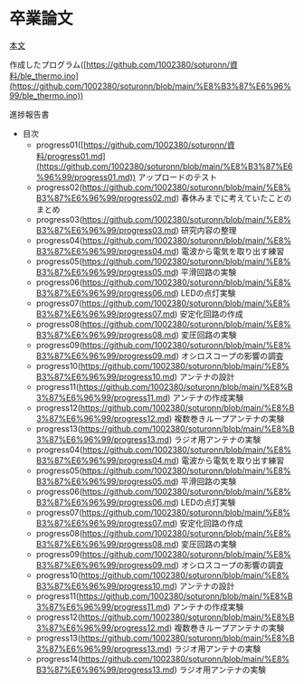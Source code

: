 # 卒業論文
 [本文](https://github.com/1002380/soturonn/blob/main/%E8%B3%87%E6%96%99/%E6%9C%AC%E7%A8%BF_%E7%B4%B0%E5%B7%9D%E8%92%BC%E7%94%9F.pdf)
 
 作成したプログラム([https://github.com/1002380/soturonn/資料/ble_thermo.ino](https://github.com/1002380/soturonn/blob/main/%E8%B3%87%E6%96%99/ble_thermo.ino))

 
 進捗報告書
  - 目次
    - progress01([https://github.com/1002380/soturonn/資料/progress01.md](https://github.com/1002380/soturonn/blob/main/%E8%B3%87%E6%96%99/progress01.md)) アップロードのテスト
    - progress02(https://github.com/1002380/soturonn/blob/main/%E8%B3%87%E6%96%99/progress02.md) 春休みまでに考えていたことのまとめ
    - progress03(https://github.com/1002380/soturonn/blob/main/%E8%B3%87%E6%96%99/progress03.md) 研究内容の整理
    - progress04(https://github.com/1002380/soturonn/blob/main/%E8%B3%87%E6%96%99/progress04.md) 電波から電気を取り出す練習
    - progress05(https://github.com/1002380/soturonn/blob/main/%E8%B3%87%E6%96%99/progress05.md) 平滑回路の実験
    - progress06(https://github.com/1002380/soturonn/blob/main/%E8%B3%87%E6%96%99/progress06.md) LEDの点灯実験
    - progress07(https://github.com/1002380/soturonn/blob/main/%E8%B3%87%E6%96%99/progress07.md) 安定化回路の作成
    - progress08(https://github.com/1002380/soturonn/blob/main/%E8%B3%87%E6%96%99/progress08.md) 変圧回路の実験
    - progress09(https://github.com/1002380/soturonn/blob/main/%E8%B3%87%E6%96%99/progress09.md) オシロスコープの影響の調査
    - progress10(https://github.com/1002380/soturonn/blob/main/%E8%B3%87%E6%96%99/progress10.md) アンテナの設計
    - progress11(https://github.com/1002380/soturonn/blob/main/%E8%B3%87%E6%96%99/progress11.md) アンテナの作成実験 
    - progress12(https://github.com/1002380/soturonn/blob/main/%E8%B3%87%E6%96%99/progress12.md) 複数巻きループアンテナの実験
    - progress13(https://github.com/1002380/soturonn/blob/main/%E8%B3%87%E6%96%99/progress13.md) ラジオ用アンテナの実験
    - progress04(https://github.com/1002380/soturonn/blob/main/%E8%B3%87%E6%96%99/progress04.md) 電波から電気を取り出す練習
    - progress05(https://github.com/1002380/soturonn/blob/main/%E8%B3%87%E6%96%99/progress05.md) 平滑回路の実験
    - progress06(https://github.com/1002380/soturonn/blob/main/%E8%B3%87%E6%96%99/progress06.md) LEDの点灯実験
    - progress07(https://github.com/1002380/soturonn/blob/main/%E8%B3%87%E6%96%99/progress07.md) 安定化回路の作成
    - progress08(https://github.com/1002380/soturonn/blob/main/%E8%B3%87%E6%96%99/progress08.md) 変圧回路の実験
    - progress09(https://github.com/1002380/soturonn/blob/main/%E8%B3%87%E6%96%99/progress09.md) オシロスコープの影響の調査
    - progress10(https://github.com/1002380/soturonn/blob/main/%E8%B3%87%E6%96%99/progress10.md) アンテナの設計
    - progress11(https://github.com/1002380/soturonn/blob/main/%E8%B3%87%E6%96%99/progress11.md) アンテナの作成実験
    - progress12(https://github.com/1002380/soturonn/blob/main/%E8%B3%87%E6%96%99/progress12.md) 複数巻きループアンテナの実験
    - progress13(https://github.com/1002380/soturonn/blob/main/%E8%B3%87%E6%96%99/progress13.md) ラジオ用アンテナの実験
    - progress14(https://github.com/1002380/soturonn/blob/main/%E8%B3%87%E6%96%99/progress13.md) ラジオ用アンテナの実験
